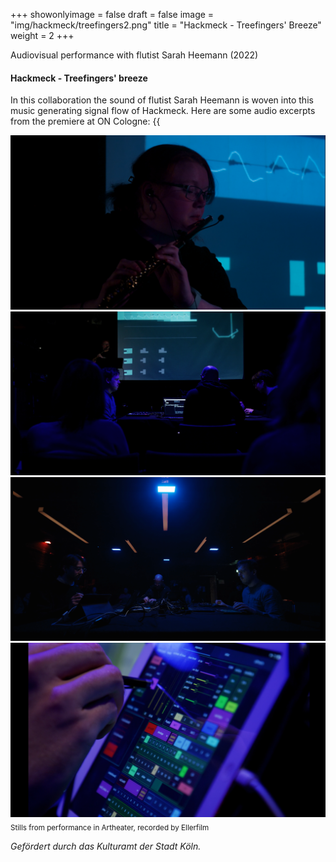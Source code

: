 +++
showonlyimage = false
draft = false
image = "img/hackmeck/treefingers2.png"
title = "Hackmeck - Treefingers' Breeze"
weight = 2
+++

Audiovisual performance with flutist Sarah Heemann (2022)
<!--more-->

#### Hackmeck - Treefingers' breeze
In this collaboration the sound of flutist Sarah Heemann is woven into this music generating signal flow of Hackmeck. 
Here are some audio excerpts from the premiere at ON Cologne:
{{<audio src="/audio/snippets/treefingers snippet 14.mp3" caption="" >}}
{{<audio src="/audio/snippets/treefingers snippet 11.mp3" caption="" >}}

![foto][1]
![foto][2]
![foto][3]
![foto][4]
<sub>Stills from performance in Artheater, recorded by Ellerfilm</sub>

*Gefördert durch das Kulturamt der Stadt Köln.*

[1]: /img/hackmeck/treefingers1.png
[2]: /img/hackmeck/treefingers4.png
[3]: /img/hackmeck/treefingers7.png
[4]: /img/hackmeck/treefingers2.png